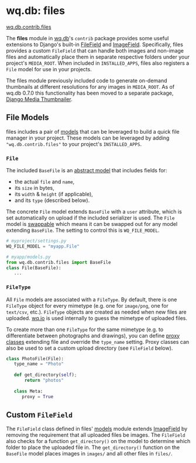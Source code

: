 wq.db: files
============

[wq.db.contrib.files]

The **files** module in [wq.db]'s `contrib` package provides some useful extensions to Django's built-in [FileField] and [ImageField].  Specifically, files provides a custom `FileField` that can handle both images and non-image files and automatically place them in separate respective folders under your project's `MEDIA_ROOT`.  When included in `INSTALLED_APPS`, files also registers a `File` model for use in your projects.

The files module previously included code to generate on-demand thumbnails at different resolutions for any images in `MEDIA_ROOT`.  As of wq.db 0.7.0 this functionality has been moved to a separate package, [Django Media Thumbnailer].

## File Models
files includes a pair of [models] that can be leveraged to build a quick file manager in your project.  These models can be leveraged by adding `"wq.db.contrib.files"` to your project's `INSTALLED_APPS`.

### `File`

The included `BaseFile` is an [abstract model] that includes fields for:
 * the actual `file` and `name`,
 * its `size` in bytes,
 * its `width` & `height` (if applicable),
 * and its `type` (described below).

The concrete `File` model extends `BaseFile` with a `user` attribute, which is set automatically on upload if the included serializer is used.  The `File` model is [swappable] which means it can be swapped out for any model extending `BaseFile`.  The setting to control this is `WQ_FILE_MODEL`.

```python
# myproject/settings.py
WQ_FILE_MODEL = "myapp.File"

# myapp/models.py
from wq.db.contrib.files import BaseFile
class File(BaseFile):
   ...
```

### `FileType`

All `File` models are associated with a `FileType`.  By default, there is one `FileType` object for every mimetype (e.g. one for `image/png`, one for `text/csv`, etc.).  `FileType` objects are created as needed when new files are uploaded.  [wq.io] is used internally to guess the mimetype of uploaded files.

To create more than one `FileType` for the same mimetype (e.g. to differentiate between photographs and drawings), you can define [proxy classes] extending file and override the `type_name` setting.  Proxy classes can also be used to set a custom upload directory (see `FileField` below).


```python
class PhotoFile(File):
   type_name = "Photo"
   
   def get_directory(self);
       return "photos"
       
   class Meta:
      proxy = True
```

## Custom `FileField`

The `FileField` class defined in files' [models] module extends [ImageField] by removing the requirement that all uploaded files be images.  The `FileField` also checks for a function `get_directory()` on the model to determine which folder to place the uploaded file in.  The `get_directory()` function on the `BaseFile` model places images in `images/` and all other files in `files/`.

[wq.db.contrib.files]: https://github.com/wq/wq.db/blob/master/contrib/files
[wq.db]: http://wq.io/wq.db
[FileField]: https://docs.djangoproject.com/en/1.7/ref/models/fields/#filefield
[ImageField]: https://docs.djangoproject.com/en/1.7/ref/models/fields/#imagefield
[swappable]: https://github.com/wq/django-swappable-models
[Django Media Thumbnailer]: https://github.com/wq/django-media-thumbnailer
[models]: https://github.com/wq/wq.db/blob/master/contrib/files/models.py
[abstract model]: https://docs.djangoproject.com/en/1.7/topics/db/models/#abstract-base-classes
[proxy classes]: https://docs.djangoproject.com/en/1.7/topics/db/models/#proxy-models
[wq.io]: http://wq.io/wq.io
